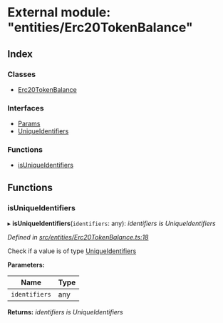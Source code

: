 # External module: "entities/Erc20TokenBalance"

## Index

### Classes

* [Erc20TokenBalance](../classes/_entities_erc20tokenbalance_.erc20tokenbalance.md)

### Interfaces

* [Params](../interfaces/_entities_erc20tokenbalance_.params.md)
* [UniqueIdentifiers](../interfaces/_entities_erc20tokenbalance_.uniqueidentifiers.md)

### Functions

* [isUniqueIdentifiers](_entities_erc20tokenbalance_.md#isuniqueidentifiers)

## Functions

###  isUniqueIdentifiers

▸ **isUniqueIdentifiers**(`identifiers`: any): *identifiers is UniqueIdentifiers*

*Defined in [src/entities/Erc20TokenBalance.ts:18](https://github.com/PolymathNetwork/polymath-sdk/blob/550676f/src/entities/Erc20TokenBalance.ts#L18)*

Check if a value is of type [UniqueIdentifiers](../interfaces/_entities_erc20tokenbalance_.uniqueidentifiers.md)

**Parameters:**

Name | Type |
------ | ------ |
`identifiers` | any |

**Returns:** *identifiers is UniqueIdentifiers*
